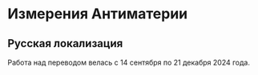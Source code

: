 # Измерения Антиматерии

## Русская локализация

Работа над переводом велась с 14 сентября по 21 декабря 2024 года.
